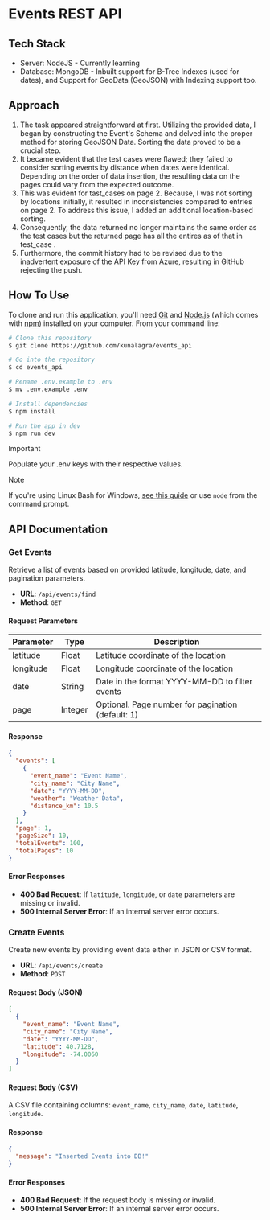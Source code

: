 # Events REST API 
  

## Tech Stack

- Server: NodeJS - Currently learning
- Database: MongoDB - Inbuilt support for B-Tree Indexes (used for dates), and Support for GeoData (GeoJSON) with Indexing support too. 

## Approach

1. The task appeared straightforward at first. Utilizing the provided data, I began by constructing the Event's Schema and delved into the proper method for storing GeoJSON Data. Sorting the data proved to be a crucial step. 
2. It became evident that the test cases were flawed; they failed to consider sorting events by distance when dates were identical. Depending on the order of data insertion, the resulting data on the pages could vary from the expected outcome. 
3. This was evident for tast_cases on page 2. Because, I was not sorting by locations initially, it resulted in inconsistencies compared to entries on page 2. To address this issue, I added an additional location-based sorting.
4. Consequently, the data returned no longer maintains the same order as the test cases but the returned page has all the entires as of that in test_case .
5. Furthermore, the commit history had to be revised due to the inadvertent exposure of the API Key from Azure, resulting in GitHub rejecting the push.
  
## How To Use

To clone and run this application, you'll need [Git](https://git-scm.com) and [Node.js](https://nodejs.org/en/download/) (which comes with [npm](http://npmjs.com)) installed on your computer. From your command line:

```bash
# Clone this repository
$ git clone https://github.com/kunalagra/events_api

# Go into the repository
$ cd events_api

# Rename .env.example to .env
$ mv .env.example .env

# Install dependencies
$ npm install

# Run the app in dev
$ npm run dev
```
> [!IMPORTANT]  
> Populate your .env keys with their respective values. 

> [!NOTE]
> If you're using Linux Bash for Windows, [see this guide](https://www.howtogeek.com/261575/how-to-run-graphical-linux-desktop-applications-from-windows-10s-bash-shell/) or use `node` from the command prompt.




## API Documentation

### Get Events

Retrieve a list of events based on provided latitude, longitude, date, and pagination parameters.

- **URL**: `/api/events/find`
- **Method**: `GET`

#### Request Parameters

| Parameter  | Type   | Description                                         |
|------------|--------|-----------------------------------------------------|
| latitude   | Float  | Latitude coordinate of the location                 |
| longitude  | Float  | Longitude coordinate of the location                |
| date       | String | Date in the format YYYY-MM-DD to filter events      |
| page       | Integer| Optional. Page number for pagination (default: 1)   |

#### Response

```json
{
  "events": [
    {
      "event_name": "Event Name",
      "city_name": "City Name",
      "date": "YYYY-MM-DD",
      "weather": "Weather Data",
      "distance_km": 10.5
    }
  ],
  "page": 1,
  "pageSize": 10,
  "totalEvents": 100,
  "totalPages": 10
}
```

#### Error Responses

- **400 Bad Request**: If `latitude`, `longitude`, or `date` parameters are missing or invalid.
- **500 Internal Server Error**: If an internal server error occurs.

### Create Events

Create new events by providing event data either in JSON or CSV format.

- **URL**: `/api/events/create`
- **Method**: `POST`

#### Request Body (JSON)

```json
[
  {
    "event_name": "Event Name",
    "city_name": "City Name",
    "date": "YYYY-MM-DD",
    "latitude": 40.7128,
    "longitude": -74.0060
  }
]
```

#### Request Body (CSV)

A CSV file containing columns: `event_name`, `city_name`, `date`, `latitude`, `longitude`.

#### Response

```json
{
  "message": "Inserted Events into DB!"
}
```

#### Error Responses

- **400 Bad Request**: If the request body is missing or invalid.
- **500 Internal Server Error**: If an internal server error occurs.
